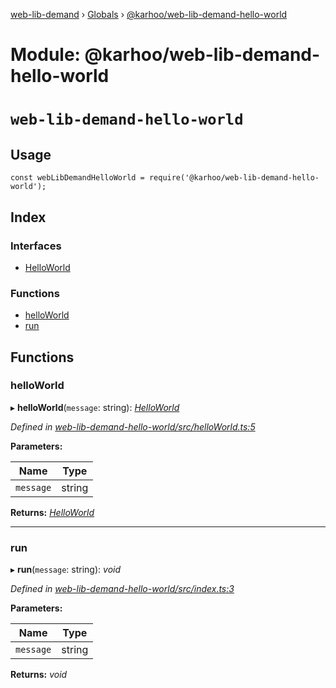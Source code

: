 [web-lib-demand](../README.md) › [Globals](../globals.md) › [@karhoo/web-lib-demand-hello-world](_karhoo_web_lib_demand_hello_world.md)

# Module: @karhoo/web-lib-demand-hello-world

# `web-lib-demand-hello-world`

## Usage

```
const webLibDemandHelloWorld = require('@karhoo/web-lib-demand-hello-world');
```

## Index

### Interfaces

* [HelloWorld](../interfaces/_karhoo_web_lib_demand_hello_world.helloworld.md)

### Functions

* [helloWorld](_karhoo_web_lib_demand_hello_world.md#helloworld)
* [run](_karhoo_web_lib_demand_hello_world.md#run)

## Functions

###  helloWorld

▸ **helloWorld**(`message`: string): *[HelloWorld](../interfaces/_karhoo_web_lib_demand_hello_world.helloworld.md)*

*Defined in [web-lib-demand-hello-world/src/helloWorld.ts:5](https://github.com/karhoo/web-lib-demand/blob/121b084/packages/web-lib-demand-hello-world/src/helloWorld.ts#L5)*

**Parameters:**

Name | Type |
------ | ------ |
`message` | string |

**Returns:** *[HelloWorld](../interfaces/_karhoo_web_lib_demand_hello_world.helloworld.md)*

___

###  run

▸ **run**(`message`: string): *void*

*Defined in [web-lib-demand-hello-world/src/index.ts:3](https://github.com/karhoo/web-lib-demand/blob/121b084/packages/web-lib-demand-hello-world/src/index.ts#L3)*

**Parameters:**

Name | Type |
------ | ------ |
`message` | string |

**Returns:** *void*
